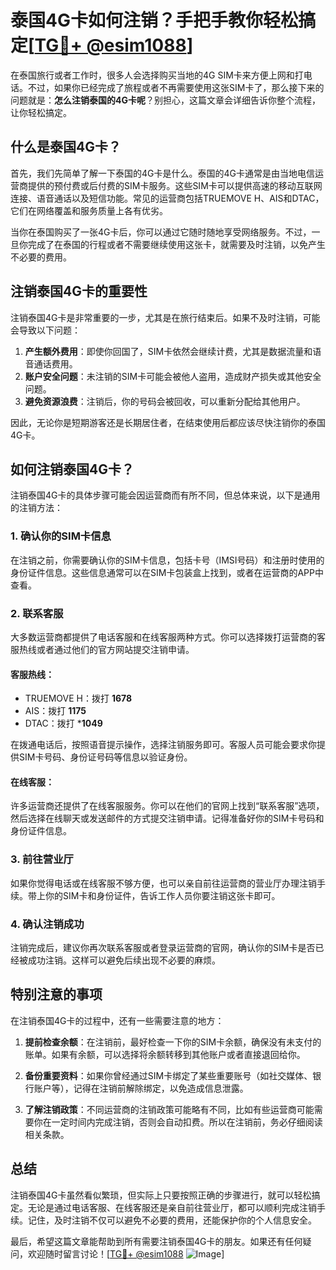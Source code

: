 # 泰国4G卡如何注销？手把手教你轻松搞定[[TG💪+ @esim1088](https://t.me/s/esim1088)]

在泰国旅行或者工作时，很多人会选择购买当地的4G SIM卡来方便上网和打电话。不过，如果你已经完成了旅程或者不再需要使用这张SIM卡了，那么接下来的问题就是：**怎么注销泰国的4G卡呢**？别担心，这篇文章会详细告诉你整个流程，让你轻松搞定。

## 什么是泰国4G卡？

首先，我们先简单了解一下泰国的4G卡是什么。泰国的4G卡通常是由当地电信运营商提供的预付费或后付费的SIM卡服务。这些SIM卡可以提供高速的移动互联网连接、语音通话以及短信功能。常见的运营商包括TRUEMOVE H、AIS和DTAC，它们在网络覆盖和服务质量上各有优劣。

当你在泰国购买了一张4G卡后，你可以通过它随时随地享受网络服务。不过，一旦你完成了在泰国的行程或者不需要继续使用这张卡，就需要及时注销，以免产生不必要的费用。

## 注销泰国4G卡的重要性

注销泰国4G卡是非常重要的一步，尤其是在旅行结束后。如果不及时注销，可能会导致以下问题：

1. **产生额外费用**：即使你回国了，SIM卡依然会继续计费，尤其是数据流量和语音通话费用。
2. **账户安全问题**：未注销的SIM卡可能会被他人盗用，造成财产损失或其他安全问题。
3. **避免资源浪费**：注销后，你的号码会被回收，可以重新分配给其他用户。

因此，无论你是短期游客还是长期居住者，在结束使用后都应该尽快注销你的泰国4G卡。

## 如何注销泰国4G卡？

注销泰国4G卡的具体步骤可能会因运营商而有所不同，但总体来说，以下是通用的注销方法：

### 1. 确认你的SIM卡信息

在注销之前，你需要确认你的SIM卡信息，包括卡号（IMSI号码）和注册时使用的身份证件信息。这些信息通常可以在SIM卡包装盒上找到，或者在运营商的APP中查看。

### 2. 联系客服

大多数运营商都提供了电话客服和在线客服两种方式。你可以选择拨打运营商的客服热线或者通过他们的官方网站提交注销申请。

#### 客服热线：
- TRUEMOVE H：拨打 **1678**
- AIS：拨打 **1175**
- DTAC：拨打 ***1049**

在拨通电话后，按照语音提示操作，选择注销服务即可。客服人员可能会要求你提供SIM卡号码、身份证号码等信息以验证身份。

#### 在线客服：
许多运营商还提供了在线客服服务。你可以在他们的官网上找到“联系客服”选项，然后选择在线聊天或发送邮件的方式提交注销申请。记得准备好你的SIM卡号码和身份证件信息。

### 3. 前往营业厅

如果你觉得电话或在线客服不够方便，也可以亲自前往运营商的营业厅办理注销手续。带上你的SIM卡和身份证件，告诉工作人员你要注销这张卡即可。

### 4. 确认注销成功

注销完成后，建议你再次联系客服或者登录运营商的官网，确认你的SIM卡是否已经被成功注销。这样可以避免后续出现不必要的麻烦。

## 特别注意的事项

在注销泰国4G卡的过程中，还有一些需要注意的地方：

1. **提前检查余额**：在注销前，最好检查一下你的SIM卡余额，确保没有未支付的账单。如果有余额，可以选择将余额转移到其他账户或者直接退回给你。
   
2. **备份重要资料**：如果你曾经通过SIM卡绑定了某些重要账号（如社交媒体、银行账户等），记得在注销前解除绑定，以免造成信息泄露。

3. **了解注销政策**：不同运营商的注销政策可能略有不同，比如有些运营商可能需要你在一定时间内完成注销，否则会自动扣费。所以在注销前，务必仔细阅读相关条款。

## 总结

注销泰国4G卡虽然看似繁琐，但实际上只要按照正确的步骤进行，就可以轻松搞定。无论是通过电话客服、在线客服还是亲自前往营业厅，都可以顺利完成注销手续。记住，及时注销不仅可以避免不必要的费用，还能保护你的个人信息安全。

最后，希望这篇文章能帮助到所有需要注销泰国4G卡的朋友。如果还有任何疑问，欢迎随时留言讨论！[[TG💪+ @esim1088](https://t.me/s/esim1088) ![Image](https://i.postimg.cc/4NQfJmqS/Snipaste-2025-05-13-00-14-12.png)]